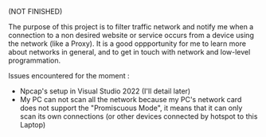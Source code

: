 (NOT FINISHED)

The purpose of this project is to filter traffic network and notify me when a connection to a non desired website or service occurs from a device using the network (like a Proxy).
It is a good oppportunity for me to learn more about networks in general, and to get in touch with network and low-level programmation.

Issues encountered for the moment :
- Npcap's setup in Visual Studio 2022 (I'll detail later)
- My PC can not scan all the network because my PC's network card does not support the "Promiscuous Mode", it means that it can only scan its own connections (or other devices connected by hotspot to this Laptop)
